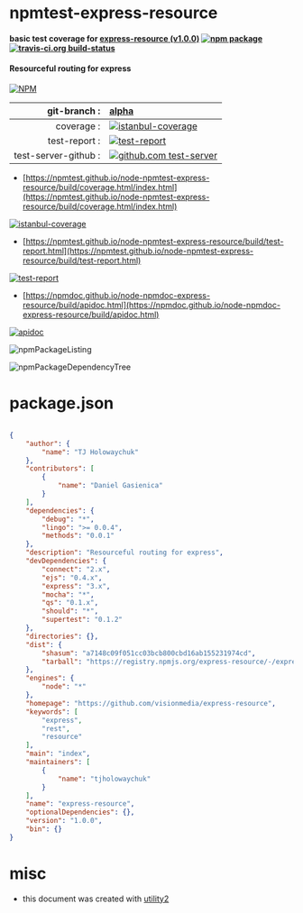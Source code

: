 # npmtest-express-resource

#### basic test coverage for  [express-resource (v1.0.0)](https://github.com/visionmedia/express-resource)  [![npm package](https://img.shields.io/npm/v/npmtest-express-resource.svg?style=flat-square)](https://www.npmjs.org/package/npmtest-express-resource) [![travis-ci.org build-status](https://api.travis-ci.org/npmtest/node-npmtest-express-resource.svg)](https://travis-ci.org/npmtest/node-npmtest-express-resource)

#### Resourceful routing for express

[![NPM](https://nodei.co/npm/express-resource.png?downloads=true&downloadRank=true&stars=true)](https://www.npmjs.com/package/express-resource)

| git-branch : | [alpha](https://github.com/npmtest/node-npmtest-express-resource/tree/alpha)|
|--:|:--|
| coverage : | [![istanbul-coverage](https://npmtest.github.io/node-npmtest-express-resource/build/coverage.badge.svg)](https://npmtest.github.io/node-npmtest-express-resource/build/coverage.html/index.html)|
| test-report : | [![test-report](https://npmtest.github.io/node-npmtest-express-resource/build/test-report.badge.svg)](https://npmtest.github.io/node-npmtest-express-resource/build/test-report.html)|
| test-server-github : | [![github.com test-server](https://npmtest.github.io/node-npmtest-express-resource/GitHub-Mark-32px.png)](https://npmtest.github.io/node-npmtest-express-resource/build/app/index.html) | | build-artifacts : | [![build-artifacts](https://npmtest.github.io/node-npmtest-express-resource/glyphicons_144_folder_open.png)](https://github.com/npmtest/node-npmtest-express-resource/tree/gh-pages/build)|

- [https://npmtest.github.io/node-npmtest-express-resource/build/coverage.html/index.html](https://npmtest.github.io/node-npmtest-express-resource/build/coverage.html/index.html)

[![istanbul-coverage](https://npmtest.github.io/node-npmtest-express-resource/build/screenCapture.buildCi.browser.%252Ftmp%252Fbuild%252Fcoverage.lib.html.png)](https://npmtest.github.io/node-npmtest-express-resource/build/coverage.html/index.html)

- [https://npmtest.github.io/node-npmtest-express-resource/build/test-report.html](https://npmtest.github.io/node-npmtest-express-resource/build/test-report.html)

[![test-report](https://npmtest.github.io/node-npmtest-express-resource/build/screenCapture.buildCi.browser.%252Ftmp%252Fbuild%252Ftest-report.html.png)](https://npmtest.github.io/node-npmtest-express-resource/build/test-report.html)

- [https://npmdoc.github.io/node-npmdoc-express-resource/build/apidoc.html](https://npmdoc.github.io/node-npmdoc-express-resource/build/apidoc.html)

[![apidoc](https://npmdoc.github.io/node-npmdoc-express-resource/build/screenCapture.buildCi.browser.%252Ftmp%252Fbuild%252Fapidoc.html.png)](https://npmdoc.github.io/node-npmdoc-express-resource/build/apidoc.html)

![npmPackageListing](https://npmtest.github.io/node-npmtest-express-resource/build/screenCapture.npmPackageListing.svg)

![npmPackageDependencyTree](https://npmtest.github.io/node-npmtest-express-resource/build/screenCapture.npmPackageDependencyTree.svg)



# package.json

```json

{
    "author": {
        "name": "TJ Holowaychuk"
    },
    "contributors": [
        {
            "name": "Daniel Gasienica"
        }
    ],
    "dependencies": {
        "debug": "*",
        "lingo": ">= 0.0.4",
        "methods": "0.0.1"
    },
    "description": "Resourceful routing for express",
    "devDependencies": {
        "connect": "2.x",
        "ejs": "0.4.x",
        "express": "3.x",
        "mocha": "*",
        "qs": "0.1.x",
        "should": "*",
        "supertest": "0.1.2"
    },
    "directories": {},
    "dist": {
        "shasum": "a7148c09f051cc03bcb800cbd16ab155231974cd",
        "tarball": "https://registry.npmjs.org/express-resource/-/express-resource-1.0.0.tgz"
    },
    "engines": {
        "node": "*"
    },
    "homepage": "https://github.com/visionmedia/express-resource",
    "keywords": [
        "express",
        "rest",
        "resource"
    ],
    "main": "index",
    "maintainers": [
        {
            "name": "tjholowaychuk"
        }
    ],
    "name": "express-resource",
    "optionalDependencies": {},
    "version": "1.0.0",
    "bin": {}
}
```



# misc
- this document was created with [utility2](https://github.com/kaizhu256/node-utility2)
